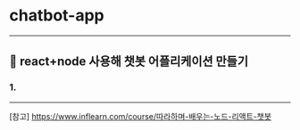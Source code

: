 # chatbot-app
----------------------------------------
## 🌟 react+node 사용해 챗봇 어플리케이션 만들기
### 1. 

----------------------------------------
[참고] https://www.inflearn.com/course/따라하며-배우는-노드-리액트-챗봇
